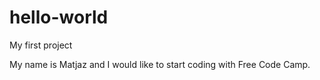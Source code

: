 # hello-world
My first project

My name is Matjaz and I would like to start coding with Free Code Camp.
